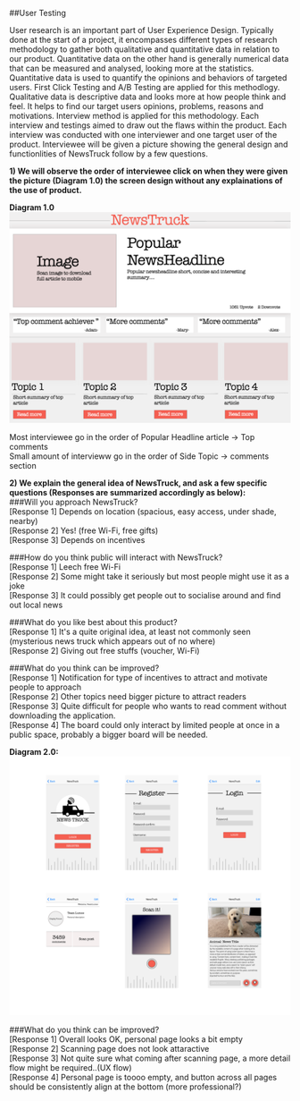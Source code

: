 ##User Testing

User research is an important part of User Experience Design. Typically done at the start of a project, it encompasses different types of research methodology to gather both qualitative and quantitative data in relation to our product.
Quantitative data on the other hand is generally numerical data that can be measured and analysed, looking more at the statistics. Quantitative data is used to quantify the opinions and behaviors of targeted users. First Click Testing and A/B Testing are applied for this methodlogy.
Qualitative data is descriptive data and looks more at how people think and feel. It helps to find our target users opinions, problems, reasons and motivations. Interview method is applied for this methodology.
Each interview and testings aimed to draw out the flaws within the product. Each interview was conducted with one interviewer and one target user of the product. Interviewee will be given a picture showing the general design and functionlities of NewsTruck follow by a few questions.<br>

**1) We will observe the order of interviewee click on when they were given the picture (Diagram 1.0) the screen design without any explainations of the use of product.**

**Diagram 1.0**
![Mobile application design](https://github.com/deco3500/TeamLumos/blob/master/BillboardDesign.png)

Most interviewee go in the order of Popular Headline article -> Top comments <br>
Small amount of intervieww go in the order of Side Topic -> comments section <br>

**2) We explain the general idea of NewsTruck, and ask a few specific questions (Responses are summarized accordingly as below):** <br>
###Will you approach NewsTruck?<br>
[Response 1] Depends on location (spacious, easy access, under shade, nearby) <br>
[Response 2] Yes! (free Wi-Fi, free gifts)<br>
[Response 3] Depends on incentives<br>

###How do you think public will interact with NewsTruck?<br>
[Response 1] Leech free Wi-Fi<br>
[Response 2] Some might take it seriously but most people might use it as a joke<br>
[Response 3] It could possibly get people out to socialise around and find out local news<br>

###What do you like best about this product?<br>
[Response 1] It's a quite original idea, at least not commonly seen (mysterious news truck which appears out of no where)<br>
[Response 2] Giving out free stuffs (voucher, Wi-Fi)<br>

###What do you think can be improved?<br>
[Response 1] Notification for type of incentives to attract and motivate people to approach<br>
[Response 2] Other topics need bigger picture to attract readers<br>
[Response 3] Quite difficult for people who wants to read comment without downloading the application. <br>
[Response 4] The board could only interact by limited people at once in a public space, probably a bigger board will be needed.<br>

**Diagram 2.0:**
![Mobile application design](https://github.com/deco3500/TeamLumos/blob/master/full2.png)<br>


###What do you think can be improved?<br>
[Response 1] Overall looks OK, personal page looks a bit empty<br>
[Response 2] Scanning page does not look attaractive<br>
[Response 3] Not quite sure what coming after scanning page, a more detail flow might be required..(UX flow)<br>
[Response 4] Personal page is toooo empty, and button across all pages should be consistently align at the bottom (more professional?)<br>
